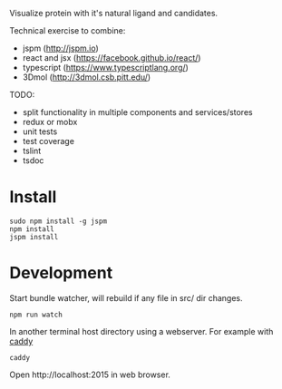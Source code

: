 Visualize protein with it's natural ligand and candidates.

Technical exercise to combine:

* jspm (http://jspm.io)
* react and jsx (https://facebook.github.io/react/)
* typescript (https://www.typescriptlang.org/)
* 3Dmol (http://3dmol.csb.pitt.edu/)

TODO:

* split functionality in multiple components and services/stores
* redux or mobx
* unit tests
* test coverage
* tslint
* tsdoc

# Install

```
sudo npm install -g jspm
npm install
jspm install
```

# Development

Start bundle watcher, will rebuild if any file in src/ dir changes.
```
npm run watch
```
In another terminal host directory using a webserver. For example with [caddy](https://caddyserver.com/)
```
caddy
```

Open http://localhost:2015 in web browser.
